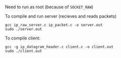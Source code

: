 Need to run as root (because of `SOCKET_RAW`)

To compile and run server (recieves and reads packets)
```
gcc ip_raw_server.c ip_packet.c -o server.out
sudo ./server.out
```


To compile client: 
```
gcc -g ip_datagram_header.c client.c -o client.out
sudo ./client.out
```
